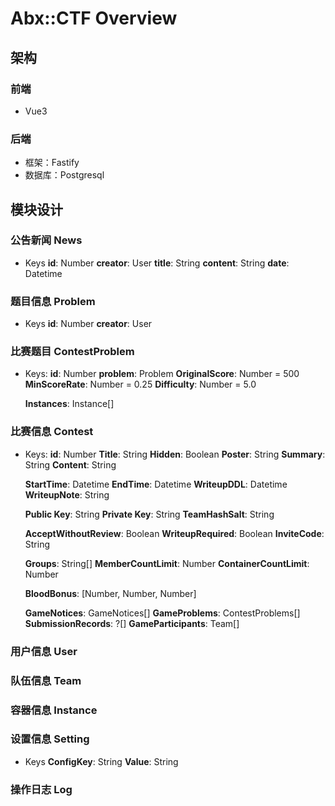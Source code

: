 # Abx::CTF Overview

## 架构

### 前端

- Vue3

### 后端

- 框架：Fastify
- 数据库：Postgresql

## 模块设计

### 公告新闻 News

- Keys
  **id**: Number
  **creator**: User
  **title**: String
  **content**: String
  **date**: Datetime

### 题目信息 Problem

- Keys
  **id**: Number
  **creator**: User


### 比赛题目 ContestProblem

- Keys:
  **id**: Number
  **problem**: Problem
  **OriginalScore**: Number = 500
  **MinScoreRate**: Number = 0.25
  **Difficulty**: Number = 5.0

  **Instances**: Instance[]

### 比赛信息 Contest

- Keys:
  **id**: Number
  **Title**: String
  **Hidden**: Boolean
  **Poster**: String
  **Summary**: String
  **Content**: String

  **StartTime**: Datetime
  **EndTime**: Datetime
  **WriteupDDL**: Datetime
  **WriteupNote**: String

  **Public Key**: String
  **Private Key**: String
  **TeamHashSalt**: String
  
  **AcceptWithoutReview**: Boolean
  **WriteupRequired**: Boolean
  **InviteCode**: String

  **Groups**: String[]
  **MemberCountLimit**: Number
  **ContainerCountLimit**: Number

  **BloodBonus**: [Number, Number, Number]

  **GameNotices**: GameNotices[]
  **GameProblems**: ContestProblems[]
  **SubmissionRecords**: ?[]
  **GameParticipants**: Team[]

### 用户信息 User

### 队伍信息 Team

### 容器信息 Instance

### 设置信息 Setting

- Keys
  **ConfigKey**: String
  **Value**: String

### 操作日志 Log
